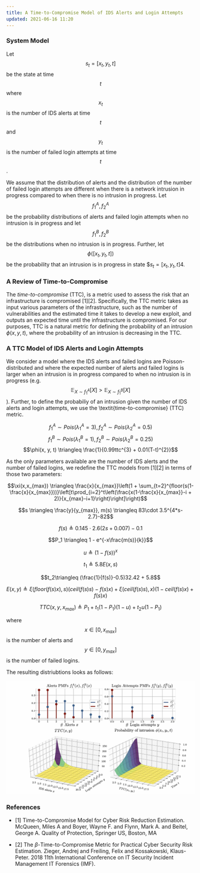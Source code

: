 ```yaml
---
title: A Time-to-Compromise Model of IDS Alerts and Login Attempts
updated: 2021-06-16 11:20
---
```


### System Model

Let $$s_t = [x_t, y_t, t]$$ be the state at time $$t$$ where $$x_t$$ is the number of IDS alerts at time $$t$$ and $$y_t$$ is the number of failed login attempts at time $$t$$.

We assume that the distribution of alerts and the distribution of the number of failed login attempts are different when there is a network intrusion in progress compared to when there is no intrusion in progress. Let $$f_1^A, f_2^A$$ be the probability distributions of alerts and failed login attempts when no intrusion is in progress and let $$f_1^B, f_2^B$$ be the distributions when no intrusion is in progress. Further, let $$\phi([x_t, y_t, t])$$ be the probability that an intrusion is in progress in state $$s_t = [x_t, y_t, t]$4.

### A Review of Time-to-Compromise
The *time-to-compromise* (TTC), is a metric used to assess the risk that an infrastructure is compromised [1][2]. Specifically, the TTC metric takes as input various parameters of the infrastructure, such as the number of vulnerabilities and the estimated time it takes to develop a new exploit, and outputs an expected time until the infrastructure is compromised. For our purposes, TTC is a natural metric for defining the probability of an intrusion $\phi(x, y, t)$, where the probability of an intrusion is decreasing in the TTC.

### A TTC Model of IDS Alerts and Login Attempts

We consider a model where the IDS alerts and failed logins are Poisson-distributed and where the expected number of alerts and failed logins is larger when an intrusion is in progress compared to when no intrusion is in progress (e.g. $$\mathbb{E}_{X \sim f_1^{A}}[X] > \mathbb{E}_{X \sim f_1^{B}}[X]$$). Further, to define the probabiliy of an intrusion given the number of IDS alerts and login attempts, we use the \textit{time-to-compromise} (TTC) metric.

$$f_1^{A} \sim Pois(\lambda^A_1=3), f_2^{A} \sim Pois(\lambda^A_2=0.5)$$
$$f_1^{B} \sim Pois(\lambda^B_1=1), f_2^{B} \sim Pois(\lambda^B_2=0.25)$$
$$\phi(x, y, t) \triangleq \frac{1}{0.99ttc^{3} + 0.01(T-t)^{2}}$$

As the only parameters available are the number of IDS alerts and the number of failed logins, we redefine the TTC models from [1][2] in terms of those two parameters:

$$\xi(x,x_{max}) \triangleq \frac{x}{x_{max}}\left(1 + \sum_{t=2}^{floor(s(1-\frac{x}{x_{max}}))}\left[t\prod_{i=2}^t\left(\frac{x(1-\frac{x}{x_{max}}-i + 2)}{x_{max}-i+1}\right)\right]\right)$$

$$s \triangleq \frac{y}{y_{max}}, m(s) \triangleq 83\cdot 3.5^{4*s-2.7}-82$$

$$f(s) \triangleq 0.145\cdot 2.6(2s + 0.007)-0.1$$

$$P_1 \triangleq 1 - e^{-x\frac{m(s)}{k}}$$

$$u \triangleq (1-f(s))^{x}$$

$$t_1 \triangleq 5.8E(x,s)$$

$$t_2\triangleq (\frac{1}{f(s)}-0.5)32.42 + 5.8$$

$$E(x,y) \triangleq \xi(floor(f(s)x), s)(ceil(f(s)s)-f(s)x) + \xi(ceil(f(s)s),x)(1-ceil(f(s)x)+f(s)x)$$

$$TTC(x,y,x_{max}) \triangleq P_1 + t_1(1-P_1)(1-u) + t_2u(1-P_1)$$

where $$x \in [0, x_{max}]$$ is the number of alerts and $$y \in [0, y_{max}]$$ is the number of failed logins.

The resulting distriubtions looks as follows:

![TTC Model of Alerts and Login Attempts](/assets/ttc.png "TTC Model of Alerts and Login Attempts")


### References

- [1] Time-to-Compromise Model for Cyber Risk Reduction Estimation. McQueen, Miles A and Boyer, Wayne F. and Flynn, Mark A. and Beitel, George A. Quality of Protection, Springer US, Boston, MA

- [2] The $\beta$-Time-to-Compromise Metric for Practical Cyber Security Risk Estimation. Zieger, Andrej and Freiling, Felix and Kossakowski, Klaus-Peter. 2018 11th International Conference on IT Security Incident Management IT Forensics (IMF).

<!--  LocalWords:  Gaussians mathbb univariate geq displaystyle infty
 -->
<!--  LocalWords:  GMM png MLE mathcal argmax cdot frac propto dx len
 -->
<!--  LocalWords:  pijs pij Arithmethic sqrt
 -->
